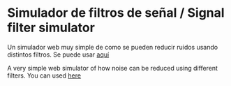 # Simulador de filtros de señal / Signal filter simulator
Un simulador web muy simple de como se pueden reducir ruidos usando distintos filtros. Se puede usar [aquí](https://cubiwan.github.io/simuladorfiltros/simulador.html)

A very simple web simulator of how noise can be reduced using different filters. You can used [here](https://cubiwan.github.io/simuladorfiltros/simulador.html)
